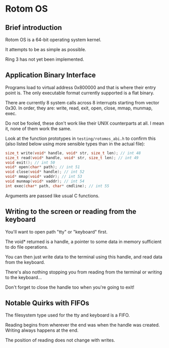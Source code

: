 # Rotom OS
## Brief introduction
Rotom OS is a 64-bit operating system kernel.

It attempts to be as simple as possible.

Ring 3 has not yet been implemented.
## Application Binary Interface
Programs load to virtual address 0x800000 and that is where their entry point is.
The only executable format currently supported is a flat binary.

There are currently 8 system calls across 8 interrupts starting from vector 0x30.
In order, they are: write, read, exit, open, close, mmap, munmap, exec.

Do not be fooled, these don't work like their UNIX counterparts at all. I mean it, none of them work the same.

Look at the function prototypes in `testing/rotomos_abi.h` to confirm this (also listed below using more sensible types than in the actual file):

```c
size_t write(void* handle, void* str, size_t len); // int 48
size_t read(void* handle, void* str, size_t len); // int 49
void exit(); // int 50
void* open(char* path); // int 51
void close(void* handle); // int 52
void* mmap(void* vaddr); // int 53
void munmap(void* vaddr); // int 54
int exec(char* path, char* cmdline); // int 55
```

Arguments are passed like usual C functions.
## Writing to the screen or reading from the keyboard
You'll want to open path "tty" or "keyboard" first.

The void* returned is a handle, a pointer to some data in memory sufficient to do file operations.

You can then just write data to the terminal using this handle, and read data from the keyboard.

There's also nothing stopping you from reading from the terminal or writing to the keyboard...

Don't forget to close the handle too when you're going to exit!
## Notable Quirks with FIFOs
The filesystem type used for the tty and keyboard is a FIFO.

Reading begins from wherever the end was when the handle was created.
Writing always happens at the end.

The position of reading does not change with writes.

